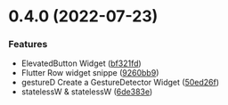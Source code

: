 # 0.4.0 (2022-07-23)

### Features

* ElevatedButton Widget ([bf321fd](https://github.com/nepaul/flutter-dart-snippets/commit/bf321fd9c4d511f2143c1066c340b00a2a8ac9a2))
* Flutter Row widget snippe ([9260bb9](https://github.com/nepaul/flutter-dart-snippets/commit/9260bb9b6d87f8bd1af88c88806337812864e8f0))
* gestureD Create a GestureDetector Widget ([50ed26f](https://github.com/nepaul/flutter-dart-snippets/commit/50ed26f1fdbe01587a5235640c05c0148a504026))
* statelessW & statelessW ([6de383e](https://github.com/nepaul/flutter-dart-snippets/commit/6de383ef28c7cc78549c2203b9b44d4728b8cd40))
